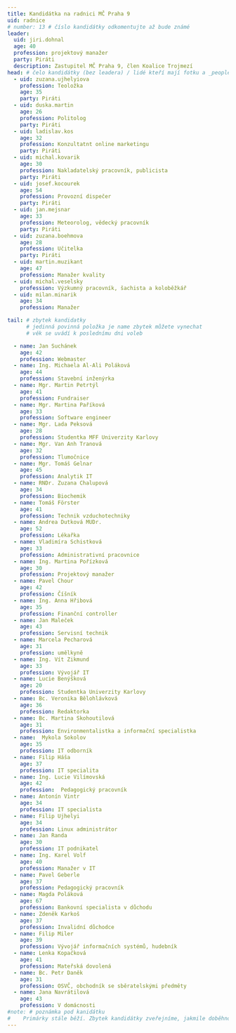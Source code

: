 ```yaml
---
title: Kandidátka na radnici MČ Praha 9
uid: radnice
# number: 13 # číslo kandidátky odkomentujte až bude známé
leader:
  uid: jiri.dohnal
  age: 40
  profession: projektový manažer
  party: Piráti
  description: Zastupitel MČ Praha 9, člen Koalice Trojmezí
head: # čelo kandidátky (bez leadera) / lidé kteří mají fotku a _people/jmeno.md
  - uid: zuzana.ujhelyiova
    profession: Teoložka
    age: 35
    party: Piráti
  - uid: duska.martin
    age: 26
    profession: Politolog
    party: Piráti  
  - uid: ladislav.kos
    age: 32
    profession: Konzultatnt online marketingu
    party: Piráti
  - uid: michal.kovarik
    age: 30
    profession: Nakladatelský pracovník, publicista
    party: Piráti  
  - uid: josef.kocourek
    age: 54
    profession: Provozní dispečer
    party: Piráti
  - uid: jan.mejsnar
    age: 33
    profession: Meteorolog, vědecký pracovník
    party: Piráti
  - uid: zuzana.boehmova
    age: 28
    profession: Učitelka
    party: Piráti    
  - uid: martin.muzikant
    age: 47 
    profession: Manažer kvality
  - uid: michal.veselsky
    profession: Výzkumný pracovník, šachista a koloběžkář
  - uid: milan.minarik
    age: 34
    profession: Manažer

tail: # zbytek kandidatky
      # jedinná povinná položka je name zbytek můžete vynechat
      # věk se uvádí k poslednímu dni voleb

  - name: Jan Suchánek
    age: 42
    profession: Webmaster
  - name: Ing. Michaela Al-Ali Poláková
    age: 44
    profession: Stavební inženýrka
  - name: Mgr. Martin Petrtýl
    age: 41
    profession: Fundraiser
  - name: Mgr. Martina Paříková
    age: 33
    profession: Software engineer
  - name: Mgr. Lada Peksová
    age: 28
    profession: Studentka MFF Univerzity Karlovy
  - name: Mgr. Van Anh Tranová
    age: 32
    profession: Tlumočnice
  - name: Mgr. Tomáš Gelnar
    age: 45
    profession: Analytik IT
  - name: RNDr. Zuzana Chalupová
    age: 34
    profession: Biochemik
  - name: Tomáš Förster
    age: 41
    profession: Technik vzduchotechniky
  - name: Andrea Dutková MUDr.
    age: 52
    profession: Lékařka
  - name: Vladimíra Schistková
    age: 33
    profession: Administrativní pracovnice
  - name: Ing. Martina Pořízková
    age: 30
    profession: Projektový manažer
  - name: Pavel Chour
    age: 42
    profession: Číšník
  - name: Ing. Anna Hřibová
    age: 35
    profession: Finanční controller
  - name: Jan Maleček
    age: 43
    profession: Servisní technik
  - name: Marcela Pecharová
    age: 31
    profession: umělkyně
  - name: Ing. Vít Zikmund
    age: 33
    profession: Vývojář IT
  - name: Lucie Benýšková
    age: 20
    profession: Studentka Univerzity Karlovy
  - name: Bc. Veronika Bělohlávková
    age: 36
    profession: Redaktorka
  - name: Bc. Martina Skohoutilová
    age: 31
    profession: Environmentalistka a informační specialistka
  - name:  Mykola Sokolov
    age: 35
    profession: IT odborník
  - name: Filip Háša
    age: 37
    profession: IT specialita
  - name: Ing. Lucie Vilímovská
    age: 42
    profession:  Pedagogický pracovník
  - name: Antonín Vintr
    age: 34
    profession: IT specialista
  - name: Filip Ujhelyi
    age: 34
    profession: Linux administrátor
  - name: Jan Randa
    age: 30
    profession: IT podnikatel
  - name: Ing. Karel Volf
    age: 40
    profession: Manažer v IT
  - name: Pavel Geberle
    age: 37
    profession: Pedagogický pracovník
  - name: Magda Poláková
    age: 67
    profession: Bankovní specialista v důchodu
  - name: Zdeněk Karkoš
    age: 37
    profession: Invalidní důchodce
  - name: Filip Miler
    age: 39
    profession: Vývojář informačních systémů, hudebník
  - name: Lenka Kopačková
    age: 41
    profession: Mateřská dovolená
  - name: Bc. Petr Daněk
    age: 31
    profession: OSVČ, obchodník se sběratelskými předměty
  - name: Jana Navrátilová
    age: 43 
    profession: V domácnosti
#note: # poznámka pod kanidátku
#    Primárky stále běží. Zbytek kandidátky zveřejníme, jakmile doběhnou.
---
```

